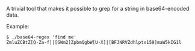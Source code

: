 A trivial tool that makes it possible to grep for a string in base64-encoded data.

Example:

```
$ ./base64-regex 'find me'
ZmluZCBtZ[Q-Za-f]|[GWm2]ZpbmQgbW[U-X]|[BFJNRVZdhlptx159]maW5kIG1l
```
